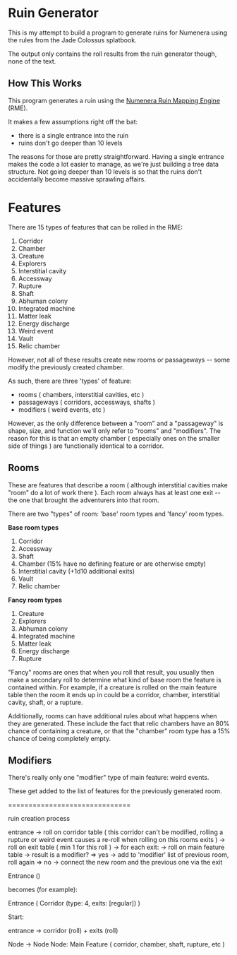 Ruin Generator
==============

This is my attempt to build a program to generate ruins for Numenera using the
rules from the Jade Colossus splatbook.

The output only contains the roll results from the ruin generator though, none
of the text.

## How This Works

This program generates a ruin using the [Numenera Ruin Mapping
Engine](https://www.montecookgames.com/store/product/jade-colossus-ruins-of-the-prior-worlds/)
(RME).

It makes a few assumptions right off the bat:

* there is a single entrance into the ruin 
* ruins don't go deeper than 10 levels

The reasons for those are pretty straightforward. Having a single entrance makes
the code a lot easier to manage, as we're just building a tree data
structure. Not going deeper than 10 levels is so that the ruins don't
accidentally become massive sprawling affairs. 


# Features 

There are 15 types of features that can be rolled in the RME:

1. Corridor 
2. Chamber
3. Creature 
4. Explorers 
5. Interstitial cavity 
6. Accessway 
7. Rupture 
8. Shaft 
9. Abhuman colony 
10. Integrated machine 
11. Matter leak
12. Energy discharge 
13. Weird event 
14. Vault
15. Relic chamber 

However, not all of these results create new rooms or passageways -- some modify
the previously created chamber.

As such, there are three 'types' of feature:

* rooms ( chambers, interstitial cavities, etc )
* passageways ( corridors, accessways, shafts )
* modifiers ( weird events, etc )

However, as the only difference between a "room" and a "passageway" is shape,
size, and function we'll only refer to "rooms" and "modifiers". The reason for
this is that an empty chamber ( especially ones on the smaller side of things )
are functionally identical to a corridor. 

## Rooms 

These are features that describe a room ( although interstitial cavities make
"room" do a lot of work there ). Each room always has at least one exit -- the
one that brought the adventurers into that room.

There are two "types" of room: 'base' room types and 'fancy' room types.

**Base room types**

1. Corridor
2. Accessway
3. Shaft
4. Chamber (15% have no defining feature or are otherwise empty)
5. Interstitial cavity (+1d10 additional exits)
6. Vault
7. Relic chamber 

**Fancy room types**

1. Creature
3. Explorers
5. Abhuman colony
6. Integrated machine
7. Matter leak
8. Energy discharge
9. Rupture


"Fancy" rooms are ones that when you roll that result, you usually then make a
secondary roll to determine what kind of base room the feature is contained
within. For example, if a creature is rolled on the main feature table then the
room it ends up in could be a corridor, chamber, interstitial cavity, shaft, or
a rupture.

Additionally, rooms can have additional rules about what happens when they are
generated. These include the fact that relic chambers have an 80% chance of
containing a creature, or that the "chamber" room type has a 15% chance of being
completely empty.

## Modifiers

There's really only one "modifier" type of main feature: weird events.

These get added to the list of features for the previously generated room.


==============================

ruin creation process 

entrance
 -> roll on corridor table ( this corridor can't be modified, rolling a rupture or weird event causes a re-roll when rolling on this rooms exits )
   -> roll on exit table ( min 1 for this roll )
     -> for each exit:
       -> roll on main feature table 
         -> result is a modifier?
           => yes
             -> add to 'modifier' list of previous room, roll again 
           => no
             -> connect the new room and the previous one via the exit
          



Entrance ()
  
becomes (for example):

Entrance (
  Corridor (type: 4, exits: [regular])
)  









Start: 

entrance -> corridor (roll) + exits (roll)




Node -> Node
Node: Main Feature ( corridor, chamber, shaft, rupture, etc )

